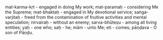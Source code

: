 mat-karma-kṛt - engaged in doing My work; mat-paramaḥ - considering Me the Supreme; mat-bhaktaḥ - engaged in My devotional service; saṅga-varjitaḥ - freed from the contamination of fruitive activities and mental speculation; nirvairaḥ - without an enemy; sarva-bhūteṣu - among all living entities; yaḥ - one who; saḥ - he; mām - unto Me; eti - comes; pāṇḍava - O son of Pāṇḍu.